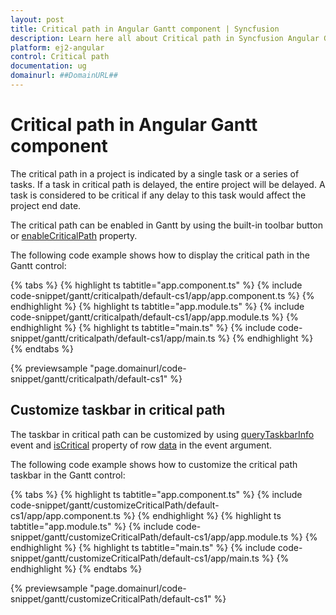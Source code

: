 ```yaml
---
layout: post
title: Critical path in Angular Gantt component | Syncfusion
description: Learn here all about Critical path in Syncfusion Angular Gantt component of Syncfusion Essential JS 2 and more.
platform: ej2-angular
control: Critical path 
documentation: ug
domainurl: ##DomainURL##
---
```


# Critical path in Angular Gantt component

The critical path in a project is indicated by a single task or a series of tasks. If a task in critical path is delayed, the entire project will be delayed. A task is considered to be critical if any delay to this task would affect the project end date.

The critical path can be enabled in Gantt by using the built-in toolbar button or [enableCriticalPath](https://ej2.syncfusion.com/angular/documentation/api/gantt/#enablecriticalpath) property.

The following code example shows how to display the critical path in the Gantt control:

{% tabs %}
{% highlight ts tabtitle="app.component.ts" %}
{% include code-snippet/gantt/criticalpath/default-cs1/app/app.component.ts %}
{% endhighlight %}
{% highlight ts tabtitle="app.module.ts" %}
{% include code-snippet/gantt/criticalpath/default-cs1/app/app.module.ts %}
{% endhighlight %}
{% highlight ts tabtitle="main.ts" %}
{% include code-snippet/gantt/criticalpath/default-cs1/app/main.ts %}
{% endhighlight %}
{% endtabs %}
  
{% previewsample "page.domainurl/code-snippet/gantt/criticalpath/default-cs1" %}

## Customize taskbar in critical path

The taskbar in critical path can be customized by using [queryTaskbarInfo](https://ej2.syncfusion.com/angular/documentation/api/gantt/#querytaskbarinfo) event and [isCritical](https://ej2.syncfusion.com/angular/documentation/api/gantt/iGanttData/#iscritical) property of row [data](https://ej2.syncfusion.com/angular/documentation/api/gantt/iQueryTaskbarInfoEventArgs/#data) in the event argument.

The following code example shows how to customize the critical path taskbar in the Gantt control:

{% tabs %}
{% highlight ts tabtitle="app.component.ts" %}
{% include code-snippet/gantt/customizeCriticalPath/default-cs1/app/app.component.ts %}
{% endhighlight %}
{% highlight ts tabtitle="app.module.ts" %}
{% include code-snippet/gantt/customizeCriticalPath/default-cs1/app/app.module.ts %}
{% endhighlight %}
{% highlight ts tabtitle="main.ts" %}
{% include code-snippet/gantt/customizeCriticalPath/default-cs1/app/main.ts %}
{% endhighlight %}
{% endtabs %}
  
{% previewsample "page.domainurl/code-snippet/gantt/customizeCriticalPath/default-cs1" %}
